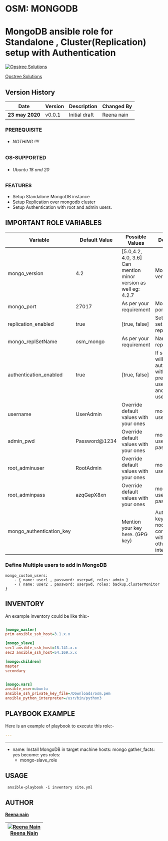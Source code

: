 # OSM: MONGODB
MongoDB ansible role for Standalone , Cluster(Replication) setup with Authentication
=====================================

[![Opstree Solutions][opstree_avatar]][opstree_homepage]

[Opstree Solutions][opstree_homepage] 

  [opstree_homepage]: https://opstree.github.io/
  [opstree_avatar]: https://img.cloudposse.com/150x150/https://github.com/opstree.png

Version History
------------------
|**Date**| **Version**| **Description**| **Changed By** |
|----------|---------|---------------|-----------------|
|**23 may 2020** | v0.0.1 | Initial draft | Reena nain |

### PREREQUISITE
* ###### NOTHING !!!!

### OS-SUPPORTED
* ###### Ubuntu 18 and 20


### FEATURES
* Setup Standalone MongoDB instance
* Setup Replication over mongodb cluster
* Setup Authentication with root and admin users.

## IMPORTANT ROLE VARIABLES

|**Variable**|**Default Value**|**Possible Values**|**Description**|
|------------|-----------------|-------------------|---------------|
| mongo_version | 4.2 | [5.0,4.2, 4.0, 3.6] Can mention minor version as well eg: 4.2.7 |MongoDB version | 
| mongo_port | 27017 | As per your requirement | MongoDB port |
| replication_enabled | true | [true, false]  |Set True to setup replication
| mongo_replSetName | osm_mongo | As per your requirement | Name of the replica set|
| authentication_enabled | true | [true, false] | If set true, role will enable authetication with predefined uses -> root and admin users|
| username | UserAdmin | Override default values with your ones | mongo admin user name|
| admin_pwd | Password@1234 |  Override default values with your ones|mongo admin user password
| root_adminuser | RootAdmin |  Override default values with your ones|mongo root user name|
| root_adminpass | azqGepX8xn |  Override default values with your ones|mongo root user password
|mongo_authentication_key | | Mention your key here. (GPG key) | Authentication key for cluster nodes to communicate with each other internally. |

### Define Multiple users to add in MongoDB
    mongo_custom_users:
        - { name: user1 , password: userpwd, roles: admin }
        - { name: user2 , password: userpwd, roles: backup,clusterMonitor }


## INVENTORY

An example inventory could be like this:-

```ini

[mongo_master]
prim ansible_ssh_host=3.1.x.x

[mongo_slave]
sec1 ansible_ssh_host=18.141.x.x
sec2 ansible_ssh_host=54.169.x.x 

[mongo:children]
master
secondary


[mongo:vars]
ansible_user=ubuntu
ansible_ssh_private_key_file=/Downloads/osm.pem
ansible_python_interpreter=/usr/bin/python3
```

## PLAYBOOK EXAMPLE

Here is an example of playbook to execute this role:-

```yaml
---


```
---
- name: Install MongoDB in target machine
  hosts: mongo
  gather_facts: yes
  become: yes
  roles:
    - mongo-slave_role
## USAGE
```shell
 ansible-playbook -i inventory site.yml
 ```
## AUTHOR

**[Reena nain](reena.rani@opstree.com)**

|  [![Reena Nain][Reena_avatar]][Reena_homepage]<br/>[Reena Nain][Reena_homepage] |
|---|


  [reena_homepage]: https://www.linkedin.com/in/reena-nain-616b97213 
  [reena_avatar]: https://gitlab.com/uploads/-/system/user/avatar/9292330/avatar.png?width=400
